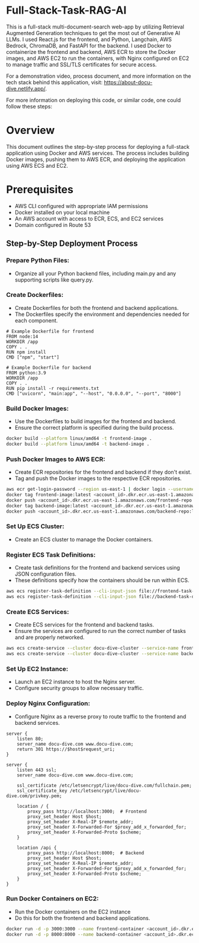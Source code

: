 # Full-Stack-Task-RAG-AI
This is a full-stack multi-document-search web-app by utilizing Retrieval Augmented Generation techniques to get the most out of Generative AI LLMs. I used React.js for the frontend, and Python, Langchain, AWS Bedrock, ChromaDB, and FastAPI for the backend. I used Docker to containerize the frontend and backend, AWS ECR to store the Docker images, and AWS EC2 to run the containers, with Nginx configured on EC2 to manage traffic and SSL/TLS certificates for secure access. 

For a demonstration video, process document, and more information on the tech stack behind this application, visit: https://about-docu-dive.netlify.app/.

For more information on deploying this code, or similar code, one could follow these steps:

# Overview
This document outlines the step-by-step process for deploying a full-stack application using Docker and AWS services. The process includes building Docker images, pushing them to AWS ECR, and deploying the application using AWS ECS and EC2.

# Prerequisites
- AWS CLI configured with appropriate IAM permissions
- Docker installed on your local machine
- An AWS account with access to ECR, ECS, and EC2 services
- Domain configured in Route 53

## Step-by-Step Deployment Process
### Prepare Python Files:
- Organize all your Python backend files, including main.py and any supporting scripts like query.py.
### Create Dockerfiles:
- Create Dockerfiles for both the frontend and backend applications.
- The Dockerfiles specify the environment and dependencies needed for each component.
```docker
# Example Dockerfile for frontend
FROM node:14
WORKDIR /app
COPY . .
RUN npm install
CMD ["npm", "start"]
```
```docker
# Example Dockerfile for backend
FROM python:3.9
WORKDIR /app
COPY . .
RUN pip install -r requirements.txt
CMD ["uvicorn", "main:app", "--host", "0.0.0.0", "--port", "8000"]
```

### Build Docker Images:
- Use the Dockerfiles to build images for the frontend and backend.
- Ensure the correct platform is specified during the build process.
```bash
docker build --platform linux/amd64 -t frontend-image .
docker build --platform linux/amd64 -t backend-image .
```
### Push Docker Images to AWS ECR:
- Create ECR repositories for the frontend and backend if they don't exist.
- Tag and push the Docker images to the respective ECR repositories.
```bash
aws ecr get-login-password --region us-east-1 | docker login --username AWS --password-stdin <account_id>.dkr.ecr.us-east-1.amazonaws.com
docker tag frontend-image:latest <account_id>.dkr.ecr.us-east-1.amazonaws.com/frontend-repo:latest
docker push <account_id>.dkr.ecr.us-east-1.amazonaws.com/frontend-repo:latest
docker tag backend-image:latest <account_id>.dkr.ecr.us-east-1.amazonaws.com/backend-repo:latest
docker push <account_id>.dkr.ecr.us-east-1.amazonaws.com/backend-repo:latest
```
### Set Up ECS Cluster:
- Create an ECS cluster to manage the Docker containers.
### Register ECS Task Definitions:
- Create task definitions for the frontend and backend services using JSON configuration files.
- These definitions specify how the containers should be run within ECS.
```bash
aws ecs register-task-definition --cli-input-json file://frontend-task-definition.json
aws ecs register-task-definition --cli-input-json file://backend-task-definition.json
```
### Create ECS Services:
- Create ECS services for the frontend and backend tasks.
- Ensure the services are configured to run the correct number of tasks and are properly networked.
```bash
aws ecs create-service --cluster docu-dive-cluster --service-name frontend-service --task-definition frontend-task --desired-count 1 --launch-type FARGATE
aws ecs create-service --cluster docu-dive-cluster --service-name backend-service --task-definition backend-task --desired-count 1 --launch-type FARGATE
```
### Set Up EC2 Instance:
- Launch an EC2 instance to host the Nginx server.
- Configure security groups to allow necessary traffic.
### Deploy Nginx Configuration:
- Configure Nginx as a reverse proxy to route traffic to the frontend and backend services.
```nginx
server {
    listen 80;
    server_name docu-dive.com www.docu-dive.com;
    return 301 https://$host$request_uri;
}

server {
    listen 443 ssl;
    server_name docu-dive.com www.docu-dive.com;

    ssl_certificate /etc/letsencrypt/live/docu-dive.com/fullchain.pem;
    ssl_certificate_key /etc/letsencrypt/live/docu-dive.com/privkey.pem;

    location / {
        proxy_pass http://localhost:3000;  # Frontend
        proxy_set_header Host $host;
        proxy_set_header X-Real-IP $remote_addr;
        proxy_set_header X-Forwarded-For $proxy_add_x_forwarded_for;
        proxy_set_header X-Forwarded-Proto $scheme;
    }

    location /api {
        proxy_pass http://localhost:8000;  # Backend
        proxy_set_header Host $host;
        proxy_set_header X-Real-IP $remote_addr;
        proxy_set_header X-Forwarded-For $proxy_add_x_forwarded_for;
        proxy_set_header X-Forwarded-Proto $scheme;
    }
}
```
### Run Docker Containers on EC2:
- Run the Docker containers on the EC2 instance
- Do this for both the frontend and backend applications.
```bash
docker run -d -p 3000:3000 --name frontend-container <account_id>.dkr.ecr.us-east-1.amazonaws.com/frontend-repo:latest
docker run -d -p 8000:8000 --name backend-container <account_id>.dkr.ecr.us-east-1.amazonaws.com/backend-repo:latest
```
